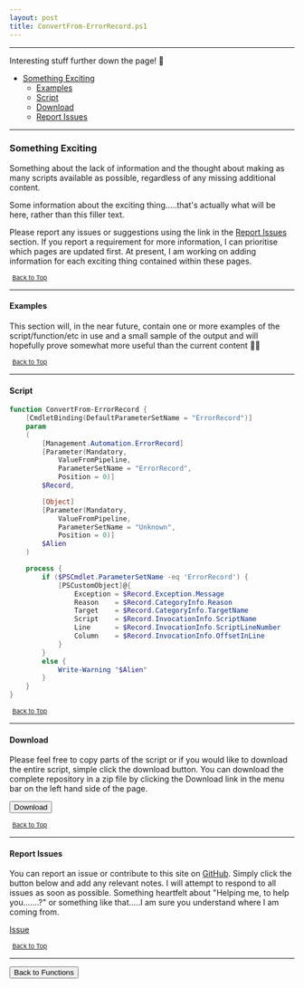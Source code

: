 ```yaml
---
layout: post
title: ConvertFrom-ErrorRecord.ps1
---
```


---

Interesting stuff further down the page! 🤔

- [Something Exciting](#something-exciting)
  - [Examples](#examples)
  - [Script](#script)
  - [Download](#download)
  - [Report Issues](#report-issues)

---

### Something Exciting

Something about the lack of information and the thought about making as many scripts available as possible, regardless of any missing additional content.

Some information about the exciting thing.....that's actually what will be here, rather than this filler text.

Please report any issues or suggestions using the link in the [Report Issues](#report-issues) section. If you report a requirement for more information, I can prioritise which pages are updated first. At present, I am working on adding information for each exciting thing contained within these pages.

<span style="font-size:11px;"><a href="#"><i class="fas fa-caret-up" aria-hidden="true" style="color: white; margin-right:5px;"></i>Back to Top</a></span>

---

#### Examples

This section will, in the near future, contain one or more examples of the script/function/etc in use and a small sample of the output and will hopefully prove somewhat more useful than the current content 🤷‍♂️

<span style="font-size:11px;"><a href="#"><i class="fas fa-caret-up" aria-hidden="true" style="color: white; margin-right:5px;"></i>Back to Top</a></span>

---

#### Script

```powershell
function ConvertFrom-ErrorRecord {
    [CmdletBinding(DefaultParameterSetName = "ErrorRecord")]
    param
    (
        [Management.Automation.ErrorRecord]
        [Parameter(Mandatory,
            ValueFromPipeline,
            ParameterSetName = "ErrorRecord",
            Position = 0)]
        $Record,

        [Object]
        [Parameter(Mandatory,
            ValueFromPipeline,
            ParameterSetName = "Unknown",
            Position = 0)]
        $Alien
    )

    process {
        if ($PSCmdlet.ParameterSetName -eq 'ErrorRecord') {
            [PSCustomObject]@{
                Exception = $Record.Exception.Message
                Reason    = $Record.CategoryInfo.Reason
                Target    = $Record.CategoryInfo.TargetName
                Script    = $Record.InvocationInfo.ScriptName
                Line      = $Record.InvocationInfo.ScriptLineNumber
                Column    = $Record.InvocationInfo.OffsetInLine
            }
        }
        else {
            Write-Warning "$Alien"
        }
    }
}
```

<span style="font-size:11px;"><a href="#"><i class="fas fa-caret-up" aria-hidden="true" style="color: white; margin-right:5px;"></i>Back to Top</a></span>

---

#### Download

Please feel free to copy parts of the script or if you would like to download the entire script, simple click the download button. You can download the complete repository in a zip file by clicking the Download link in the menu bar on the left hand side of the page.

<button class="btn" type="submit" onclick="window.open('/PowerShell/functions/ConvertFrom-ErrorRecord.ps1')">
    <i class="fa fa-cloud-download-alt">
    </i>
        Download
</button>

<span style="font-size:11px;"><a href="#"><i class="fas fa-caret-up" aria-hidden="true" style="color: white; margin-right:5px;"></i>Back to Top</a></span>

---

#### Report Issues

You can report an issue or contribute to this site on <a href="https://github.com/BanterBoy/scripts-blog/issues">GitHub</a>. Simply click the button below and add any relevant notes. I will attempt to respond to all issues as soon as possible. Something heartfelt about "Helping me, to help you.......?" or something like that.....I am sure you understand where I am coming from.

<!-- Place this tag where you want the button to render. -->

<a class="github-button" href="https://github.com/BanterBoy/scripts-blog/issues/new?title=ConvertFrom-ErrorRecord.ps1&body=There is a problem with this function. Please find details below." data-show-count="true" aria-label="Issue BanterBoy/scripts-blog on GitHub">Issue</a>

<span style="font-size:11px;"><a href="#"><i class="fas fa-caret-up" aria-hidden="true" style="color: white; margin-right:5px;"></i>Back to Top</a></span>

---

<a href="/menu/_pages/functions.html">
    <button class="btn">
        <i class='fas fa-reply'>
        </i>
            Back to Functions
    </button>
</a>
